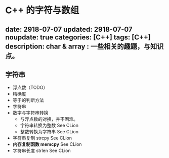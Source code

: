 # C++ 的字符与数组

date: 2918-07-07
updated: 2918-07-07
noupdate: true
categories: [C++]
tags: [C++]
description: char & array : 一些相关的趣题，与知识点。
---

## 字符串

- 浮点数（TODO）
- 精确度
- 等于的判断方法
- 字符串
- 数字与字符串转换
    - 与浮点数的对换，并不困难。
    - 字符串转换为整数
        See CLion
    - 整数转换为字符串
        See CLion
- 字符串复制 strcpy
    See CLion
- __内存复制函数 memcpy__
    See CLion
- 字符串长度 strlen
    See CLion
